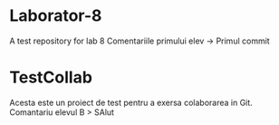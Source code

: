 # Laborator-8
A test repository for lab 8
Comentariile primului elev -> Primul commit
# TestCollab
Acesta este un proiect de test pentru a exersa colaborarea in Git.
Comantariu elevul B > SAlut 